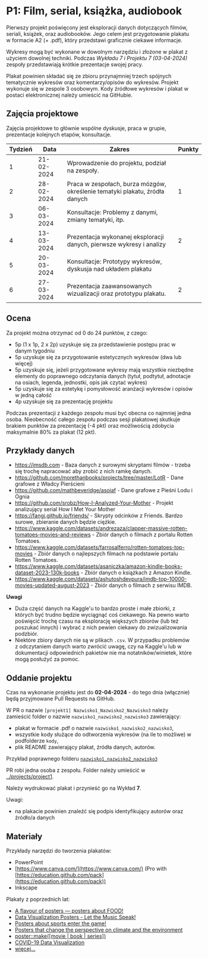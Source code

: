 
# P1: Film, serial, książka, audiobook

Pierwszy projekt poświęcony jest eksploracji danych dotyczących filmów, seriali, książek, oraz audiobooków. Jego celem jest przygotowanie plakatu w formacie A2 (+ .pdf), który przedstawi graficznie ciekawe informacje.

Wykresy mogą być wykonane w dowolnym narzędziu i złożone w plakat z użyciem dowolnej techniki. Podczas *Wykładu 7 i Projektu 7 (03-04-2024)* zespoły przedstawiają krótkie prezentacje swojej pracy.

Plakat powinien składać się ze zbioru przynajmniej trzech spójnych tematycznie wykresów oraz komentarzy/opisów do wykresów. Projekt wykonuje się w zespole 3 osobowym. Kody źródłowe wykresów i plakat w postaci elektronicznej należy umieścić na GitHubie.

## Zajęcia projektowe

Zajęcia projektowe to głównie wspólne dyskusje, praca w grupie, prezentacje kolejnych etapów, konsultacje.

<table style="undefined;table-layout: fixed; width: 526px">
<colgroup>
<col style="width: 59.116667px">
<col style="width: 82.116667px">
<col style="width: 331.116667px">
<col style="width: 54.116667px">
</colgroup>
<thead>
  <tr>
    <th>Tydzień</th>
    <th>Data</th>
    <th>Zakres</th>
    <th>Punkty</th>
  </tr>
</thead>
<tbody>
  <tr>
    <td>1</td>
    <td>21-02-2024</td>
    <td>Wprowadzenie do projektu, podział na zespoły.</td>
    <td></td>
  </tr>
  <tr>
    <td>2</td>
    <td>28-02-2024</td>
    <td>Praca w zespołach, burza mózgów, określenie tematyki plakatu, źródła danych</td>
    <td>1</td>
  </tr>
  <tr>
    <td>3</td>
    <td>06-03-2024</td>
    <td>Konsultacje: Problemy z danymi, zmiany tematyki, itp. </td>
    <td></td>
  </tr>
  <tr>
    <td>4</td>
    <td>13-03-2024</td>
    <td>Prezentacja wykonanej eksploracji danych, pierwsze wykresy i analizy </td>
    <td>2</td>
  </tr>
  <tr>
    <td>5</td>
    <td>20-03-2024</td>
    <td>Konsultacje: Prototypy wykresów, dyskusja nad układem plakatu </td>
    <td></td>
  </tr>
  <tr>
    <td>6</td>
    <td>27-03-2024</td>
    <td>Prezentacja zaawansowanych wizualizacji oraz prototypu plakatu. </td>
    <td>2</td>
  </tr>
 
</tbody>
</table>

## Ocena

Za projekt można otrzymać od 0 do 24 punktów, z czego:

-   5p (1 x 1p, 2 x 2p) uzyskuje się za przedstawienie postępu prac w danym tygodniu
-   5p uzyskuje się za przygotowanie estetycznych wykresów (dwa lub więcej)
-   5p uzyskuje się, jeżeli przygotowane wykresy mają wszystkie niezbędne elementy do poprawnego odczytania danych (tytuł, podtytuł, adnotacje na osiach, legenda, jednostki, opis jak czytać wykres)
-   5p uzyskuje się za estetykę i pomysłowość aranżacji wykresów i opisów w jedną całość
-   4p uzyskuje się za prezentację projektu

Podczas prezentacji z każdego zespołu musi być obecna co najmniej jedna osoba. Nieobecność całego zespołu podczas sesji plakatowej skutkuje brakiem punktów za prezentację (-4 pkt) oraz możliwością zdobycia maksymalnie 80% za plakat (12 pkt).

## Przykłady danych
-   https://imsdb.com - Baza danych z surowymi skryptami filmów - trzeba się trochę napracować aby zrobić z nich ramkę danych.
-   https://github.com/morethanbooks/projects/tree/master/LotR - Dane grafowe z Władcy Pierścieni
-   https://github.com/mathbeveridge/asoiaf - Dane grafowe z Pieśni Lodu i Ognia
-   https://github.com/srobz/How-I-Analyzed-Your-Mother - Projekt analizujący serial How I Met Your Mother
-   https://fangj.github.io/friends/ - Skrypty odcinków z Friends. Bardzo surowe, zbieranie danych będzie ciężkie.
-   https://www.kaggle.com/datasets/andrezaza/clapper-massive-rotten-tomatoes-movies-and-reviews - Zbiór danych o filmach z portalu Rotten Tomatoes.
-   https://www.kaggle.com/datasets/farrosalferro/rotten-tomatoes-top-movies - Zbiór danych o najlepszych filmach na podstawie portalu Rotten Tomatoes.
-   https://www.kaggle.com/datasets/asaniczka/amazon-kindle-books-dataset-2023-130k-books - Zbiór danych o książkach z Amazon Kindle.
-   https://www.kaggle.com/datasets/ashutoshdevpura/imdb-top-10000-movies-updated-august-2023 - Zbiór danych o filmach z serwisu IMDB.


**Uwagi**

-   Duża część danych na Kaggle'u to bardzo proste i małe zbiorki, z których być trudno będzie wyciągnąć coś ciekawego. Na pewno warto poświęcić trochę czasu na eksplorację większych zbiorów (lub też poszukać innych) i wybrać z nich pewien ciekawy do zwizualizowania podzbiór.
-   Niektóre zbiory danych nie są w plikach `.csv`. W przypadku problemów z odczytaniem danych warto zwrócić uwagę, czy na Kaggle'u lub w dokumentacji odpowiednich pakietów nie ma notatników/winietek, które mogą posłużyć za pomoc.

## Oddanie projektu

Czas na wykonanie projektu jest do **02-04-2024** - do tego dnia (włącznie) będą przyjmowane Pull Requests na GitHub.

W PR o nazwie `[projekt1] Nazwisko1_Nazwisko2_Nazwisko3` należy zamieścić folder o nazwie `nazwisko1_nazwisko2_nazwisko3` zawierający:

-   plakat w formacie .pdf o nazwie `nazwisko1_nazwisko2_nazwisko3`,
-   wszystkie kody służące do odtworzenia wykresów (na ile to możliwe) w podfolderze `kody`,
- plik README zawierający plakat, źródła danych, autorów.


Przykład poprawnego folderu [`nazwisko1_nazwisko2_nazwisko3`](https://github.com/kozaka93/LectureMaterials/tree/main/EDA/2023-2024/projects/project1/nazwisko1_nazwisko2_nazwisko3)

PR robi jedna osoba z zespołu. Folder należy umieścić w [../projects/project1](https://github.com/kozaka93/2024L-ExploratoryDataAnalysis).

Należy wydrukować plakat i przynieść go na Wykład **7**. 

Uwagi:

-  na plakacie powinien znaleźć się podpis identyfikujący autorów oraz źródło/a danych

## Materiały

Przykłady narzędzi do tworzenia plakatów:

-   PowerPoint
-   [](https://www.canva.com/)[https://www.canva.com/](https://www.canva.com/) (Pro with [](https://education.github.com/pack)[https://education.github.com/pack](https://education.github.com/pack))
-   Inkscape

Plakaty z poprzednich lat:
- [A flavour of posters — posters about FOOD!](https://medium.com/@kozaka/a-flavour-of-posters-posters-about-food-2a1786c115dc)
- [Data Visualization Posters - Let the Music Speak!](https://medium.com/@kozaka/data-visualization-posters-let-the-music-speak-a52fbcda5687)
-  [Posters about sports enter the game!](https://medium.com/responsibleml/posters-about-sports-enter-the-game-4cd77e659afe)
-   [Posters that change the perspective on climate and the environment](https://medium.com/responsibleml/posters-that-change-the-perspective-on-climate-and-the-environment-c3682c0f6c39)
-   [poster::make([movie | book | series])](https://medium.com/responsibleml/poster-make-movie-book-series-3ac2c8a01180)
-   [COVID-19 Data Visualization](https://medium.com/responsibleml/covid-19-data-visualization-bc0732c19d46)
- [więcej...](https://github.com/MI2-Education/posters)

